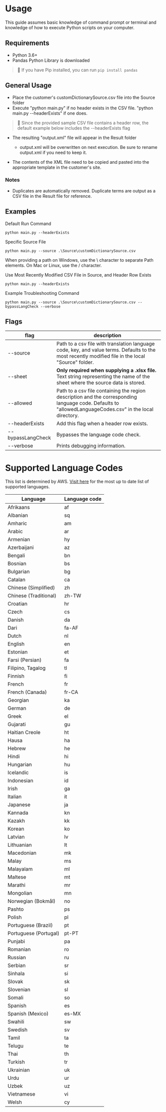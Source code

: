 # Usage 

This guide assumes basic knowledge of command prompt or terminal and knowledge of how to execute Python scripts on your computer.

## Requirements
- Python 3.6+
- Pandas Python Library is downloaded
> 🎈 If you have Pip installed, you can run `pip install pandas`


## General Usage
- Place the customer's customDictionarySource.csv file into the Source folder
- Execute "python main.py" if no header exists in the CSV file. "python main.py --headerExists" if one does.
>  🎈 Since the provided sample CSV file contains a header row, the default example below includes the --headerExists flag

- The resulting "output.xml" file will appear in the Result folder
    - output.xml will be overwritten on next execution. Be sure to rename output.xml if you need to keep it.

- The contents of the XML file need to be copied and pasted into the appropriate template in the customer's site.
### Notes
- Duplicates are automatically removed. Duplicate terms are output as a CSV file in the Result file for reference.

## Examples

Default Run Command
```
python main.py --headerExists
```

Specific Source File
```
python main.py --source .\Source\customDictionarySource.csv
```

When providing a path on Windows, use the \ character to separate Path elements. 
On Mac or Linux, use the / character.

Use Most Recently Modified CSV File in Source, and Header Row Exists
```
python main.py --headerExists
```

Example Troubleshooting Command
```
python main.py --source .\Source\customDictionarySource.csv --bypassLangCheck --verbose
```

## Flags

| flag  |  description |
|-------|-------------|
| --source  |  Path to a csv file with translation language code, key, and value terms. Defaults to the most recently modified file in the local "Source" folder. |
| --sheet | **Only required when supplying a .xlsx file.** Text string representing the name of the sheet where the source data is stored. |
| --allowed  |  Path to a csv file containing the region description and the corresponding language code. Defaults to "allowedLanguageCodes.csv" in the local directory. |
| --headerExists  |  Add this flag when a header row exists. |
| --bypassLangCheck  |  Bypasses the language code check. |
| --verbose  |  Prints debugging information. |

# Supported Language Codes

This list is determined by AWS. [Visit here](https://docs.aws.amazon.com/translate/latest/dg/what-is-languages.html) for the most up to date list of supported languages.

| Language  |  Language code |
|------------|---------------|
| Afrikaans  |  af |
| Albanian  |  sq |
| Amharic  |  am |
| Arabic  |  ar |
| Armenian  |  hy |
| Azerbaijani  |  az |
| Bengali  |  bn |
| Bosnian  |  bs |
| Bulgarian  |  bg |
| Catalan  |  ca |
| Chinese (Simplified)  |  zh |
| Chinese (Traditional)  |  zh-TW |
| Croatian  |  hr |
| Czech  |  cs |
| Danish  |  da |
| Dari  |  fa-AF |
| Dutch  |  nl |
| English  |  en |
| Estonian  |  et |
| Farsi (Persian)  |  fa |
| Filipino, Tagalog  |  tl |
| Finnish  |  fi |
| French  |  fr |
| French (Canada)  |  fr-CA |
| Georgian  |  ka |
| German  |  de |
| Greek  |  el |
| Gujarati  |  gu |
| Haitian Creole  |  ht |
| Hausa  |  ha |
| Hebrew  |  he |
| Hindi  |  hi |
| Hungarian  |  hu |
| Icelandic  |  is |
| Indonesian  |  id |
| Irish  |  ga |
| Italian  |  it |
| Japanese  |  ja |
| Kannada  |  kn |
| Kazakh  |  kk |
| Korean  |  ko |
| Latvian  |  lv |
| Lithuanian  |  lt |
| Macedonian  |  mk |
| Malay  |  ms |
| Malayalam  |  ml |
| Maltese  |  mt |
| Marathi  |  mr |
| Mongolian  |  mn |
| Norwegian (Bokmål)  |  no |
| Pashto  |  ps |
| Polish  |  pl |
| Portuguese (Brazil)  |  pt |
| Portuguese (Portugal)  |  pt-PT |
| Punjabi  |  pa |
| Romanian  |  ro |
| Russian  |  ru |
| Serbian  |  sr |
| Sinhala  |  si |
| Slovak  |  sk |
| Slovenian  |  sl |
| Somali  |  so |
| Spanish  |  es |
| Spanish (Mexico)  |  es-MX |
| Swahili  |  sw |
| Swedish  |  sv |
| Tamil  |  ta |
| Telugu  |  te |
| Thai  |  th |
| Turkish  |  tr |
| Ukrainian  |  uk |
| Urdu  |  ur |
| Uzbek  |  uz |
| Vietnamese  |  vi |
| Welsh  |  cy |
